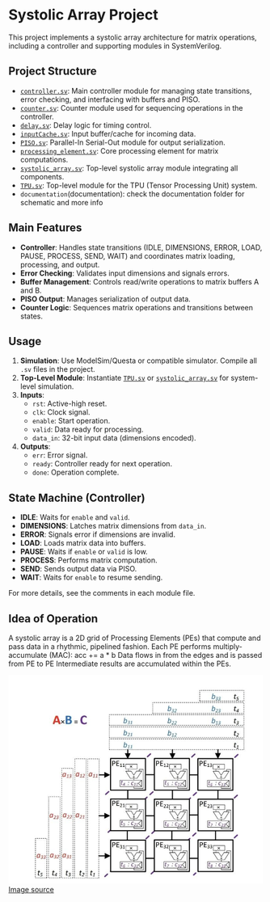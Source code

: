 # Systolic Array Project

This project implements a systolic array architecture for matrix operations, including a controller and supporting modules in SystemVerilog.

## Project Structure

- [`controller.sv`](controller.sv): Main controller module for managing state transitions, error checking, and interfacing with buffers and PISO.
- [`counter.sv`](counter.sv): Counter module used for sequencing operations in the controller.
- [`delay.sv`](delay.sv): Delay logic for timing control.
- [`inputCache.sv`](inputCache.sv): Input buffer/cache for incoming data.
- [`PISO.sv`](PISO.sv): Parallel-In Serial-Out module for output serialization.
- [`processing_element.sv`](processing_element.sv): Core processing element for matrix computations.
- [`systolic_array.sv`](systolic_array.sv): Top-level systolic array module integrating all components.
- [`TPU.sv`](TPU.sv): Top-level module for the TPU (Tensor Processing Unit) system.
- `documentation`(documentation): check the documentation folder for schematic and more info

## Main Features

- **Controller**: Handles state transitions (IDLE, DIMENSIONS, ERROR, LOAD, PAUSE, PROCESS, SEND, WAIT) and coordinates matrix loading, processing, and output.
- **Error Checking**: Validates input dimensions and signals errors.
- **Buffer Management**: Controls read/write operations to matrix buffers A and B.
- **PISO Output**: Manages serialization of output data.
- **Counter Logic**: Sequences matrix operations and transitions between states.

## Usage

1. **Simulation**: Use ModelSim/Questa or compatible simulator. Compile all `.sv` files in the project.
2. **Top-Level Module**: Instantiate [`TPU.sv`](TPU.sv) or [`systolic_array.sv`](systolic_array.sv) for system-level simulation.
3. **Inputs**:
    - `rst`: Active-high reset.
    - `clk`: Clock signal.
    - `enable`: Start operation.
    - `valid`: Data ready for processing.
    - `data_in`: 32-bit input data (dimensions encoded).
4. **Outputs**:
    - `err`: Error signal.
    - `ready`: Controller ready for next operation.
    - `done`: Operation complete.

## State Machine (Controller)

- **IDLE**: Waits for `enable` and `valid`.
- **DIMENSIONS**: Latches matrix dimensions from `data_in`.
- **ERROR**: Signals error if dimensions are invalid.
- **LOAD**: Loads matrix data into buffers.
- **PAUSE**: Waits if `enable` or `valid` is low.
- **PROCESS**: Performs matrix computation.
- **SEND**: Sends output data via PISO.
- **WAIT**: Waits for `enable` to resume sending.

For more details, see the comments in each module file.

## Idea of Operation

A systolic array is a 2D grid of Processing Elements (PEs) that compute and pass data in a rhythmic, pipelined fashion. Each PE performs multiply-accumulate (MAC): acc += a * b Data flows in from the edges and is passed from PE to PE Intermediate results are accumulated within the PEs.

![Systolic array operation](/documentation/systolic%20array.jpg)
[Image source](https://www.researchgate.net/figure/A-3-3-systolic-array-for-matrix-multiplication_fig1_380392345)
